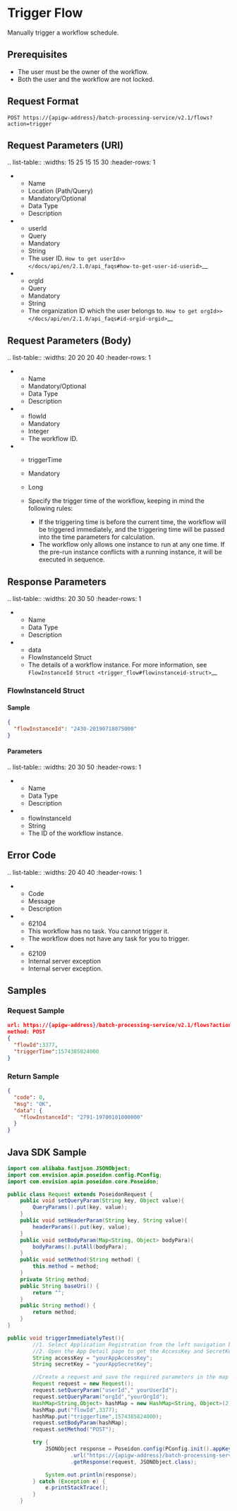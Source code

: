 # Trigger Flow

Manually trigger a workflow schedule.

## Prerequisites

- The user must be the owner of the workflow.
- Both the user and the workflow are not locked.

## Request Format

```
POST https://{apigw-address}/batch-processing-service/v2.1/flows?action=trigger
```

## Request Parameters (URI)

.. list-table::
   :widths: 15 25 15 15 30
   :header-rows: 1

   * - Name
     - Location (Path/Query)
     - Mandatory/Optional
     - Data Type
     - Description
   * - userId
     - Query
     - Mandatory
     - String
     - The user ID. `How to get userId>> </docs/api/en/2.1.0/api_faqs#how-to-get-user-id-userid>`__
   * - orgId
     - Query
     - Mandatory
     - String
     - The organization ID which the user belongs to. `How to get orgId>> </docs/api/en/2.1.0/api_faqs#id-orgid-orgid>`__

## Request Parameters (Body)

.. list-table::
   :widths: 20 20 20 40
   :header-rows: 1

   * - Name
     - Mandatory/Optional
     - Data Type
     - Description
   * - flowId
     - Mandatory
     - Integer
     - The workflow ID.
   * - triggerTime
     - Mandatory
     - Long
     - Specify the trigger time of the workflow, keeping in mind the following rules:

       + If the triggering time is before the current time, the workflow will be triggered immediately, and the triggering time will be passed into the time parameters for calculation.
       + The workflow only allows one instance to run at any one time. If the pre-run instance conflicts with a running instance, it will be executed in sequence.


## Response Parameters

.. list-table::
   :widths: 20 30 50
   :header-rows: 1

   * - Name
     - Data Type
     - Description
   * - data
     - FlowInstanceId Struct
     - The details of a workflow instance. For more information, see `FlowInstanceId Struct <trigger_flow#flowinstanceid-struct>`__

### FlowInstanceId Struct

#### Sample
```json
{
  "flowInstanceId": "2430-20190718075000"
}
```

#### Parameters

.. list-table::
   :widths: 20 30 50
   :header-rows: 1

   * - Name
     - Data Type
     - Description
   * - flowInstanceId
     - String
     - The ID of the workflow instance.

## Error Code

.. list-table::
   :widths: 20 40 40
   :header-rows: 1

   * - Code
     - Message
     - Description
   * - 62104
     - This workflow has no task. You cannot trigger it.
     - The workflow does not have any task for you to trigger.
   * - 62109
     - Internal server exception
     - Internal server exception.

## Samples

### Request Sample
```json
url: https://{apigw-address}/batch-processing-service/v2.1/flows?action=trigger&userId=yourUserId&orgId=yourOrgId
method: POST
{
  "flowId":3377,
  "triggerTime":1574385824000
}
```

### Return Sample

```json
{
  "code": 0,
  "msg": "OK",
  "data": {
    "flowInstanceId": "2791-19700101000000"
  }
}
```



## Java SDK Sample

```java
import com.alibaba.fastjson.JSONObject;
import com.envision.apim.poseidon.config.PConfig;
import com.envision.apim.poseidon.core.Poseidon;

public class Request extends PoseidonRequest {
    public void setQueryParam(String key, Object value){
        QueryParams().put(key, value);
    }
    public void setHeaderParam(String key, String value){
        headerParams().put(key, value);
    }
    public void setBodyParam(Map<String, Object> bodyPara){
        bodyParams().putAll(bodyPara);
    }
    public void setMethod(String method) {
        this.method = method;
    }
    private String method;
    public String baseUri() {
        return "";
    }
    public String method() {
        return method;
    }
}

public void triggerImmediatelyTest(){
        //1. Select Application Registration from the left navigation bar of EnOS Console.
        //2. Open the App Detail page to get the AccessKey and SecretKey of the application.
        String accessKey = "yourAppAccessKey";
        String secretKey = "yourAppSecretKey";

        //Create a request and save the required parameters in the map of the Query.
        Request request = new Request();
        request.setQueryParam("userId"," yourUserId");
        request.setQueryParam("orgId","yourOrgId");
        HashMap<String,Object> hashMap = new HashMap<String, Object>(2);
        hashMap.put("flowId",3377);
        hashMap.put("triggerTime",1574385824000);
        request.setBodyParam(hashMap);
        request.setMethod("POST");

        try {
            JSONObject response = Poseidon.config(PConfig.init().appKey(accessKey).appSecret(secretKey).debug())
                    .url("https://{apigw-address}/batch-processing-service/v2.1/ flows?action=trigger")
                    .getResponse(request, JSONObject.class);

            System.out.println(response);
        } catch (Exception e) {
            e.printStackTrace();
        }
    }
```

